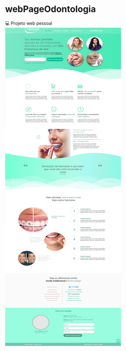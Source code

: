 # webPageOdontologia
:computer: Projeto web pessoal
![landingpage do site](https://github.com/mauriciogirardi/webPageOdontologia/blob/master/pageOdontologica-Med.png)
